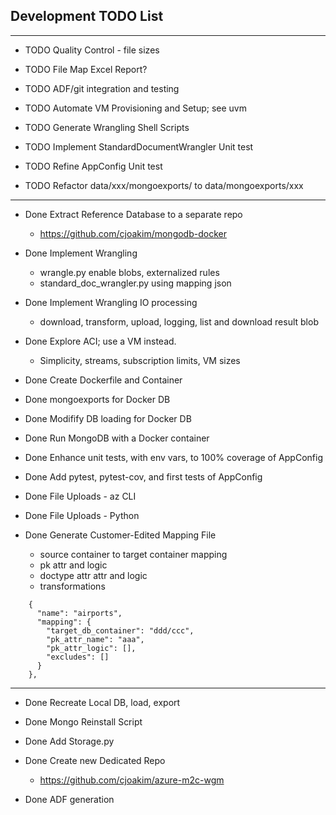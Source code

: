 ## Development TODO List

---

- TODO Quality Control - file sizes
- TODO File Map Excel Report?

- TODO ADF/git integration and testing

- TODO Automate VM Provisioning and Setup; see uvm

- TODO Generate Wrangling Shell Scripts

- TODO Implement StandardDocumentWrangler Unit test
- TODO Refine AppConfig Unit test
- TODO Refactor data/xxx/mongoexports/ to data/mongoexports/xxx

---

- Done Extract Reference Database to a separate repo
  - https://github.com/cjoakim/mongodb-docker

- Done Implement Wrangling
  - wrangle.py  enable blobs, externalized rules  
  - standard_doc_wrangler.py using mapping json

- Done Implement Wrangling IO processing
  - download, transform, upload, logging, list and download result blob

- Done Explore ACI; use a VM instead.
  - Simplicity, streams, subscription limits, VM sizes

- Done Create Dockerfile and Container

- Done mongoexports for Docker DB

- Done Modifify DB loading for Docker DB
- Done Run MongoDB with a Docker container

- Done Enhance unit tests, with env vars, to 100% coverage of AppConfig
- Done Add pytest, pytest-cov, and first tests of AppConfig

- Done File Uploads - az CLI 
- Done File Uploads - Python 

- Done Generate Customer-Edited Mapping File
  - source container to target container mapping
  - pk attr and logic
  - doctype attr attr and logic
  - transformations
```
    {
      "name": "airports",
      "mapping": {
        "target_db_container": "ddd/ccc",
        "pk_attr_name": "aaa",
        "pk_attr_logic": [],
        "excludes": []
      }
    },
```
---

- Done Recreate Local DB, load, export
- Done Mongo Reinstall Script

- Done Add Storage.py
- Done Create new Dedicated Repo
  - https://github.com/cjoakim/azure-m2c-wgm
- Done ADF generation 
